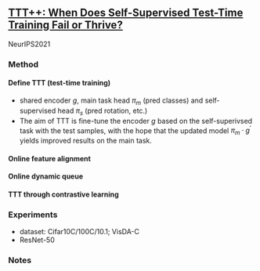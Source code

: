 ## [TTT++: When Does Self-Supervised Test-Time Training Fail or Thrive?](https://proceedings.neurips.cc/paper_files/paper/2021/hash/b618c3210e934362ac261db280128c22-Abstract.html)

NeurIPS2021

### Method
#### Define TTT (test-time training)
- shared encoder $g$, main task head $\pi_m$ (pred classes) and self-supervised head $\pi_s$ (pred rotation, etc.)
- The aim of TTT is fine-tune the encoder $g$ based on the self-superivsed task with the test samples, with the hope that the updated model $\pi_m \cdot g^\prime$ yields improved results on the main task.

#### Online feature alignment

#### Online dynamic queue

#### TTT through contrastive learning

### Experiments
- dataset: Cifar10C/100C/10.1; VisDA-C
- ResNet-50
### Notes
